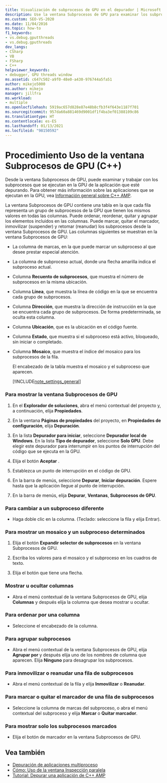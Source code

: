 ```yaml
---
title: Visualización de subprocesos de GPU en el depurador | Microsoft Docs
description: Use la ventana Subprocesos de GPU para examinar los subprocesos que se estén ejecutando en la GPU de la aplicación que esté depurando en Visual Studio y trabajar con estos.
ms.custom: SEO-VS-2020
ms.date: 11/04/2016
ms.topic: how-to
f1_keywords:
- vs.debug.gputthreads
- vs.debug.gputhreads
dev_langs:
- CSharp
- VB
- FSharp
- C++
helpviewer_keywords:
- debugger, GPU threads window
ms.assetid: c647c502-a9f0-48e0-a430-976744a5fa51
author: mikejo5000
ms.author: mikejo
manager: jillfra
ms.workload:
- multiple
ms.openlocfilehash: 5919ac657d828e87e48b8cfb3f4f643e1187f701
ms.sourcegitcommit: 957da60a881469d9001df1f4ba3ef01388109c86
ms.translationtype: HT
ms.contentlocale: es-ES
ms.lasthandoff: 01/13/2021
ms.locfileid: "98150592"
---
```

# <a name="how-to-use-the-gpu-threads-window-c"></a>Procedimiento Uso de la ventana Subprocesos de GPU (C++)
Desde la ventana Subprocesos de GPU, puede examinar y trabajar con los subprocesos que se ejecutan en la GPU de la aplicación que esté depurando. Para obtener más información sobre las aplicaciones que se ejecutan en la GPU, vea [Información general sobre C++ AMP](/cpp/parallel/amp/cpp-amp-overview).

 La ventana Subprocesos de GPU contiene una tabla en la que cada fila representa un grupo de subprocesos de la GPU que tienen los mismos valores en todas las columnas. Puede ordenar, reordenar, quitar y agrupar los elementos incluidos en las columnas. Puede marcar, quitar el marcador, inmovilizar (suspender) y retomar (reanudar) los subprocesos desde la ventana Subprocesos de GPU. Las columnas siguientes se muestran en la ventana Subprocesos de GPU:

- La columna de marcas, en la que puede marcar un subproceso al que desee prestar especial atención.

- La columna de subproceso actual, donde una flecha amarilla indica el subproceso actual.

- Columna **Recuento de subprocesos**, que muestra el número de subprocesos en la misma ubicación.

- Columna **Línea**, que muestra la línea de código en la que se encuentra cada grupo de subprocesos.

- Columna **Dirección**, que muestra la dirección de instrucción en la que se encuentra cada grupo de subprocesos. De forma predeterminada, se oculta esta columna.

- Columna **Ubicación**, que es la ubicación en el código fuente.

- Columna **Estado**, que muestra si el subproceso está activo, bloqueado, sin iniciar o completado.

- Columna **Mosaico**, que muestra el índice del mosaico para los subprocesos de la fila.

  El encabezado de la tabla muestra el mosaico y el subproceso que aparecen.

  [!INCLUDE[note_settings_general](../data-tools/includes/note_settings_general_md.md)]

### <a name="to-display-the-gpu-threads-window"></a>Para mostrar la ventana Subprocesos de GPU

1. En el **Explorador de soluciones**, abra el menú contextual del proyecto y, a continuación, elija **Propiedades**.

2. En la ventana **Páginas de propiedades** del proyecto, en **Propiedades de configuración**, elija **Depuración**.

3. En la lista **Depurador para iniciar**, seleccione **Depurador local de Windows**. En la lista **Tipo de depurador**, seleccione **Solo GPU**. Debe elegir este depurador para interrumpir en los puntos de interrupción del código que se ejecuta en la GPU.

4. Elija el botón **Aceptar** .

5. Establezca un punto de interrupción en el código de GPU.

6. En la barra de menús, seleccione **Depurar**, **Iniciar depuración**. Espere hasta que la aplicación llegue al punto de interrupción.

7. En la barra de menús, elija **Depurar**, **Ventanas**, **Subprocesos de GPU**.

### <a name="to-switch-to-a-different-thread"></a>Para cambiar a un subproceso diferente

- Haga doble clic en la columna. (Teclado: seleccione la fila y elija Entrar).

### <a name="to-display-a-particular-tile-and-thread"></a>Para mostrar un mosaico y un subproceso determinados

1. Elija el botón **Expandir selector de subprocesos** en la ventana Subprocesos de GPU.

2. Escriba los valores para el mosaico y el subproceso en los cuadros de texto.

3. Elija el botón que tiene una flecha.

### <a name="to-display-or-hide-a-column"></a>Mostrar u ocultar columnas

- Abra el menú contextual de la ventana Subprocesos de GPU, elija **Columnas** y después elija la columna que desea mostrar u ocultar.

### <a name="to-sort-by-a-column"></a>Para ordenar por una columna

- Seleccione el encabezado de la columna.

### <a name="to-group-threads"></a>Para agrupar subprocesos

- Abra el menú contextual de la ventana Subprocesos de GPU, elija **Agrupar por** y después elija uno de los nombres de columna que aparecen. Elija **Ninguno** para desagrupar los subprocesos.

### <a name="to-freeze-or-thaw-a-row-of-threads"></a>Para inmovilizar o reanudar una fila de subprocesos

- Abra el menú contextual de la fila y elija **Inmovilizar** o **Reanudar**.

### <a name="to-flag-or-unflag-a-row-of-threads"></a>Para marcar o quitar el marcador de una fila de subprocesos

- Seleccione la columna de marcas del subproceso, o abra el menú contextual del subproceso y elija **Marcar** o **Quitar marcador**.

### <a name="to-display-only-flagged-threads"></a>Para mostrar solo los subprocesos marcados

- Elija el botón de marcador en la ventana Subprocesos de GPU.

## <a name="see-also"></a>Vea también
- [Depuración de aplicaciones multiproceso](../debugger/debug-multithreaded-applications-in-visual-studio.md)
- [Cómo: Uso de la ventana Inspección paralela](../debugger/how-to-use-the-parallel-watch-window.md)
- [Tutorial: Depurar una aplicación de C++ AMP](/cpp/parallel/amp/walkthrough-debugging-a-cpp-amp-application)